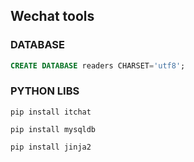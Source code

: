 ## Wechat tools

### DATABASE 
```SQL
CREATE DATABASE readers CHARSET='utf8';
```

### PYTHON LIBS

```shell
pip install itchat

pip install mysqldb

pip install jinja2
```

